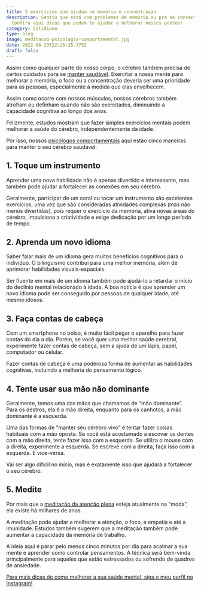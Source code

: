 ```yaml
---
title: 5 exercícios que ajudam na memória e concentração
description: Sentiu que está com problemas de memória ou pra se concentrar?
  Confira aqui dicas que podem te ajudar a melhorar nesses pontos!
category: Cotidiano
type: blog
image: meditacao-psicologia-comportamental.jpg
date: 2022-06-23T22:26:25.775Z
draft: false
---
```


Assim como qualquer parte do nosso corpo, o cérebro também precisa de certos cuidados para se [manter saudável](https://yuribusin.com.br/7-habitos-boa-saude-mental/). Exercitar a nossa mente para melhorar a memória, o foco ou a concentração deveria ser uma prioridade para as pessoas, especialmente à medida que elas envelhecem.

Assim como ocorre com nossos músculos, nossos cérebros também atrofiam ou definham quando não são exercitados, diminuindo a capacidade cognitiva ao longo dos anos.

Felizmente, estudos mostram que fazer simples exercícios mentais podem melhorar a saúde do cérebro, independentemente da idade.

Por isso, nossos [psicólogos comportamentais](https://yuribusin.com.br/) aqui estão cinco maneiras para manter o seu cérebro saudável.

## 1. Toque um instrumento

Aprender uma nova habilidade não é apenas divertido e interessante, mas também pode ajudar a fortalecer as conexões em seu cérebro.

Geralmente, participar de um coral ou tocar um instrumento são excelentes exercícios, uma vez que são consideradas atividades complexas (mas não menos divertidas), pois requer o exercício da memória, ativa novas áreas do cérebro, impulsiona a criatividade e exige dedicação por um longo período de tempo.

## 2. Aprenda um novo idioma

Saber falar mais de um idioma gera muitos benefícios cognitivos para o indivíduo. O bilinguismo contribui para uma melhor memória, além de aprimorar habilidades visuais-espaciais.

Ser fluente em mais de um idioma também pode ajudá-lo a retardar o início do declínio mental relacionado à idade. A boa notícia é que aprender um novo idioma pode ser conseguido por pessoas de qualquer idade, até mesmo idosos.

## 3. Faça contas de cabeça

Com um smartphone no bolso, é muito fácil pegar o aparelho para fazer contas do dia a dia. Porém, se você quer uma melhor saúde cerebral, experimente fazer contas de cabeça, sem a ajuda de um lápis, papel, computador ou celular.

Fazer contas de cabeça é uma poderosa forma de aumentar as habilidades cognitivas, incluindo a melhoria do pensamento lógico.

## 4. Tente usar sua mão não dominante

Geralmente, temos uma das mãos que chamamos de “mão dominante”. Para os destros, ela é a mão direita, enquanto para os canhotos, a mão dominante é a esquerda.

Uma das formas de “manter seu cérebro vivo” é tentar fazer coisas habituais com a mão oposta. Se você está acostumado a escovar os dentes com a mão direita, tente fazer isso com a esquerda. Se utiliza o mouse com a direita, experimente a esquerda. Se escreve com a direita, faça isso com a esquerda. E vice-versa.

Vai ser algo difícil no início, mas é exatamente isso que ajudará a fortalecer o seu cérebro.

## 5. Medite

Por mais que a [meditação da atenção plena](https://yuribusin.com.br/o-que-e-mindfulness/) esteja atualmente na “moda”, ela existe há milhares de anos.

A meditação pode ajudar a melhorar a atenção, o foco, a empatia e até a imunidade. Estudos também sugerem que a meditação também pode aumentar a capacidade da memória de trabalho.

A ideia aqui é parar pelo menos cinco minutos por dia para acalmar a sua mente e aprender como controlar pensamentos. A técnica será bem-vinda principalmente para aqueles que estão estressados ou sofrendo de quadros de ansiedade.

[Para mais dicas de como melhorar a sua saúde mental, siga o meu perfil no Instagram!](https://www.instagram.com/dryuribusin/)
